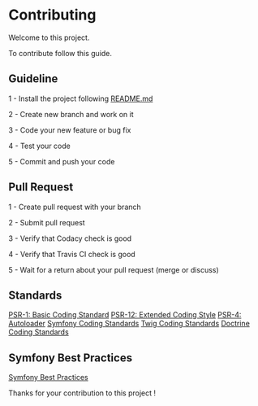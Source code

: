 # Contributing

Welcome to this project.

To contribute follow this guide.

## Guideline

1 - Install the project following [README.md](https://github.com/thomasop/ToDoAndCo/blob/dev/README.md)

2 - Create new branch and work on it

3 - Code your new feature or bug fix

4 - Test your code

5 - Commit and push your code

## Pull Request

1 - Create pull request with your branch

2 - Submit pull request

3 - Verify that Codacy check is good

4 - Verify that Travis CI check is good

5 - Wait for a return about your pull request (merge or discuss)

## Standards

[PSR-1: Basic Coding Standard](https://www.php-fig.org/psr/psr-1/)
[PSR-12: Extended Coding Style](https://www.php-fig.org/psr/psr-12/)
[PSR-4: Autoloader](https://www.php-fig.org/psr/psr-4/)
[Symfony Coding Standards](https://symfony.com/doc/current/contributing/code/standards.html)
[Twig Coding Standards](https://twig.symfony.com/doc/2.x/coding_standards.html)
[Doctrine Coding Standards](https://www.doctrine-project.org/projects/doctrine-coding-standard/en/5.0/index.html)

## Symfony Best Practices

[Symfony Best Practices](https://symfony.com/doc/current/best_practices.html)

Thanks for your contribution to this project !
